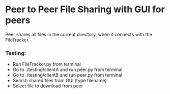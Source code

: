 # Peer to Peer File Sharing with GUI for peers

Peer shares all files in the current directory, when it connects with the FileTracker.

### Testing: 
- Run FileTracker.py from terminal
- Go to ./testing/clientA and run peer.py from terminal
- Go to ./testing/clientB and run peer.py from terminal
- Search shared files from GUI (type filename)
- Select file to download from peer
